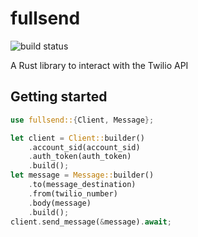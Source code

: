 # fullsend

![build status](https://img.shields.io/github/actions/workflow/status/tweakdeveloper/fullsend/build-and-test.yaml?style=flat-square)

A Rust library to interact with the Twilio API

## Getting started

```rust
use fullsend::{Client, Message};

let client = Client::builder()
    .account_sid(account_sid)
    .auth_token(auth_token)
    .build();
let message = Message::builder()
    .to(message_destination)
    .from(twilio_number)
    .body(message)
    .build();
client.send_message(&message).await;
```
